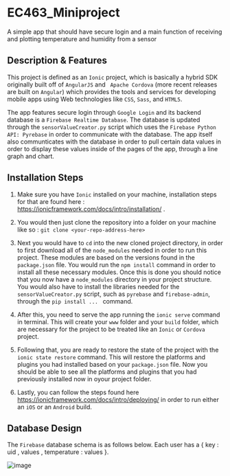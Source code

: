 # EC463_Miniproject
A simple app that should have secure login and a main function of receiving and plotting temperature and humidity from a sensor

## **Description & Features**
This project is defined as an `Ionic` project, which is basically a hybrid SDK originally built off of `AngularJS` and `
Apache Cordova` (more recent releases are built on `Angular`) which provides the tools and services for developing mobile 
apps using Web technologies like `CSS`, `Sass`, and `HTML5`. 

The app features secure login through `Google Login` and its backend database is a `Firebase Realtime Database`. The 
database is updated through the `sensorValueCreator.py` script which uses the `Firebase Python API: Pyrebase` in order to 
communicate with the database. The app itself also communticates with the database in order to pull certain data values in
order to display these values inside of the pages of the app, through a line graph and chart.

## **Installation Steps**
1. Make sure you have `Ionic` installed on your machine, installation steps for that are found here :
https://ionicframework.com/docs/intro/installation/ .

2. You would then just clone the repository into a folder on your machine like so : `git clone <your-repo-address-here>`

3. Next you would have to `cd` into the new cloned project directory, in order to first download all of the `node_modules`
needed in order to run this project. These modules are based on the versions found in the `package.json` file. You would
run the `npm install` command in order to install all these necessary modules. Once this is done you should notice that 
you now have a `node_modules` directory in your project structure. You would also have to install the libraries needed for 
the `sensorValueCreator.py` script, such as `pyrebase` and `firebase-admin`, through the `pip install ... ` command.

4. After this, you need to serve the app running the `ionic serve` command in terminal. This will create your `www` folder 
and your `build` folder, which are necessary for the project to be treated like an `Ionic` or `Cordova` project.

5. Following that, you are ready to restore the state of the project with the `ionic state restore` command. This will 
restore the platforms and plugins you had installed based on your `package.json` file. Now you should be able to see all
the platforms and plugins that you had previously installed now in oyour project folder.

6. Lastly, you can follow the steps found here https://ionicframework.com/docs/intro/deploying/ in order to run either an
`iOS` or an `Android` build. 


## **Database Design** 
The `Firebase` database schema is as follows below. Each user has a { key : uid , values , temperature : values }.

![image](https://user-images.githubusercontent.com/30166356/45777356-92f1d680-bc23-11e8-81e9-7ec7fd7f82a7.png)